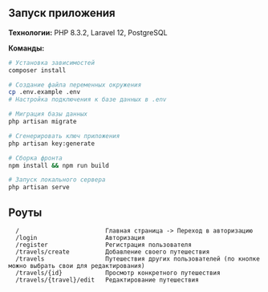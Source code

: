 ## Запуск приложения

**Технологии:** PHP 8.3.2, Laravel 12, PostgreSQL

**Команды:**
```bash
# Установка зависимостей
composer install

# Создание файла переменных окружения
cp .env.example .env
# Настройка подключения к базе данных в .env

# Миграция базы данных
php artisan migrate

# Сгенерировать ключ приложения
php artisan key:generate

# Сборка фронта
npm install && npm run build

# Запуск локального сервера
php artisan serve
```
Роуты
-------------------

      /                        Главная страница -> Переход в авторизацию
      /login                   Авторизация
      /register                Регистрация пользователя
      /travels/create          Добавление своего путешествия
      /travels                 Путешествия других пользователей (по кнопке можно выбрать свои для редактирования)
      /travels/{id}            Просмотр конкретного путешествия
      /travels/{travel}/edit   Редактирование путешествия
